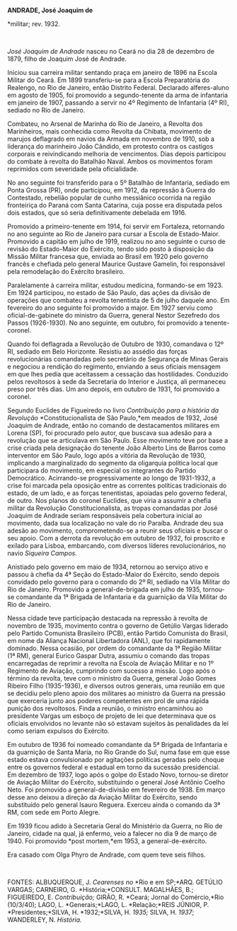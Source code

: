 **ANDRADE, José Joaquim de**

\*militar; rev. 1932.

 

*José Joaquim de Andrade* nasceu no Ceará no dia 28 de dezembro de 1879,
filho de Joaquim José de Andrade.

Iniciou sua carreira militar sentando praça em janeiro de 1896 na Escola
Militar do Ceará. Em 1899 transferiu-se para a Escola Preparatória do
Realengo, no Rio de Janeiro, então Distrito Federal. Declarado
alferes-aluno em agosto de 1905, foi promovido a segundo-tenente da arma
de infantaria em janeiro de 1907, passando a servir no 4º Regimento de
Infantaria (4º RI), sediado no Rio de Janeiro.

Combateu, no Arsenal de Marinha do Rio de Janeiro, a Revolta dos
Marinheiros, mais conhecida como Revolta da Chibata, movimento de
marujos deflagrado em navios da Armada em novembro de 1910, sob a
liderança do marinheiro João Cândido, em protesto contra os castigos
corporais e reivindicando melhoria de vencimentos. Dias depois
participou do combate à revolta do Batalhão Naval. Ambos os movimentos
foram reprimidos com severidade pela oficialidade.

No ano seguinte foi transferido para o 5º Batalhão de Infantaria,
sediado em Ponta Grossa (PR), onde participou, em 1912, da repressão à
Guerra do Contestado, rebelião popular de cunho messiânico ocorrida na
região fronteiriça do Paraná com Santa Catarina, cuja posse era
disputada pelos dois estados, que só seria definitivamente debelada em
1916.

Promovido a primeiro-tenente em 1914, foi servir em Fortaleza,
retornando no ano seguinte ao Rio de Janeiro para cursar a Escola de
Estado-Maior. Promovido a capitão em julho de 1919, realizou no ano
seguinte o curso de revisão do Estado-Maior do Exército, tendo sido
posto à disposição da Missão Militar francesa que, enviada ao Brasil em
1920 pelo governo francês e chefiada pelo general Maurice Gustave
Gamelin, foi responsável pela remodelação do Exército brasileiro.

Paralelamente à carreira militar, estudou medicina, formando-se em 1923.
Em 1924 participou, no estado de São Paulo, das ações da divisão de
operações que combateu a revolta tenentista de 5 de julho daquele ano.
Em fevereiro do ano seguinte foi promovido a major. Em 1927 serviu como
oficial-de-gabinete do ministro da Guerra, general Nestor Sezefredo dos
Passos (1926-1930). No ano seguinte, em outubro, foi promovido a
tenente-coronel.

Quando foi deflagrada a Revolução de Outubro de 1930, comandava o 12º
RI, sediado em Belo Horizonte. Resistiu ao assédio das forças
revolucionárias comandadas pelo secretário de Segurança de Minas Gerais
e negociou a rendição do regimento, enviando a seus oficiais mensagem em
que lhes pedia que aceitassem a cessação das hostilidades. Conduzido
pelos revoltosos à sede da Secretaria do Interior e Justiça, ali
permaneceu preso por três dias. Um ano depois, em outubro de 1931, foi
promovido a coronel.

Segundo Euclides de Figueiredo no livro *Contribuição para a história da
Revolução* *Constitucionalista de São Paulo,*em meados de 1932, José
Joaquim de Andrade, então no comando de destacamentos militares em
Lorena (SP), foi procurado pelo autor, que buscava sua adesão para a
revolução que se articulava em São Paulo. Esse movimento teve por base a
crise criada pela designação do tenente João Alberto Lins de Barros como
interventor em São Paulo, logo após a vitória da Revolução de 1930,
implicando a marginalizado do segmento da oligarquia política local que
participara do movimento, em especial os integrantes do Partido
Democrático. Acirrando-se progressivamente ao longo de 1931-1932, a
crise foi marcada pela oposição entre as correntes políticas
tradicionais do estado, de um lado, e as forças tenentistas, apoiadas
pelo governo federal, de outro. Nos planos do coronel Euclides, que
viria a assumir a chefia militar da Revolução Constitucionalista, as
tropas comandadas por José Joaquim de Andrade seriam responsáveis pela
cobertura inicial ao movimento, dada sua localização no vale do rio
Paraíba. Andrade deu sua adesão ao movimento, comprometendo-se a reunir
seus oficiais e buscar o seu apoio. Com a derrota da revolução em
outubro de 1932, foi proscrito e exilado para Lisboa, embarcando, com
diversos líderes revolucionários, no navio *Siqueira Campos.*

Anistiado pelo governo em maio de 1934, retornou ao serviço ativo e
passou à chefia da 4ª Seção do Estado-Maior do Exército, sendo depois
convidado pelo governo para o comando do 2º RI, sediado na Vila Militar
do Rio de Janeiro. Promovido a general-de-brigada em julho de 1935,
tornou-se comandante da 1ª Brigada de Infantaria e da guarnição da Vila
Militar do Rio de Janeiro.

Nessa cidade teve participação destacada na repressão à revolta de
novembro de 1935, movimento contra o governo de Getúlio Vargas liderado
pelo Partido Comunista Brasileiro (PCB), então Partido Comunista do
Brasil, em nome da Aliança Nacional Libertadora (ANL), que foi
rapidamente dominado. Nessa ocasião, por ordem do comandante da 1ª
Região Militar (1ª RM), general Eurico Gaspar Dutra, assumiu o comando
das tropas encarregadas de reprimir a revolta na Escola de Aviação
Militar e no 1º Regimento de Aviação, cumprindo com sucesso a missão.
Logo após o término da revolta, teve com o ministro da Guerra, general
João Gomes Ribeiro Filho (1935-1936), e diversos outros generais, uma
reunião em que se decidiu pelo pleno apoio dos militares ao ministro da
Guerra na pressão que exerceria junto aos poderes competentes em prol de
uma rápida punição dos revoltosos. Finda a reunião, o ministro
encaminhou ao presidente Vargas um esboço de projeto de lei que
determinava que os oficiais envolvidos no levante não só estavam
sujeitos às penalidades da lei como seriam expulsos do Exército.

Em outubro de 1936 foi nomeado comandante da 5ª Brigada de Infantaria e
da guarnição de Santa Maria, no Rio Grande do Sul, numa fase em que esse
estado estava convulsionado por agitações políticas geradas pelo choque
entre os governos federal e estadual em torno da sucessão presidencial.
Em dezembro de 1937, logo após o golpe do Estado Novo, tornou-se diretor
de Aviação Militar do Exército, substituindo o general José Antônio
Coelho Neto. Foi promovido a general-de-divisão em fevereiro de 1938. Em
março desse ano deixou a direção da Aviação Militar do Exército, sendo
substituído pelo general Isauro Reguera. Exerceu ainda o comando da 3ª
RM, com sede em Porto Alegre.

Em 1939 ficou adido à Secretaria Geral do Ministério da Guerra, no Rio
de Janeiro, cidade na qual, já enfermo, veio a falecer no dia 9 de março
de 1940. Foi promovido *post mortem,*em 1953, a general-de-exército.

Era casado com Olga Phyro de Andrade, com quem teve seis filhos.

 

FONTES: ALBUQUERQUE, J. *Cearenses no* *Rio e em SP;*ARQ. GETÚLIO
VARGAS; CARNEIRO, G. *História;*CONSULT. MAGALHÃES, B.; FIGUEIREDO, E.
*Contribuição;* GIRÃO, R. *Ceará; Jornal do Comércio,*Rio (10/3/40);
LAGO, L. *Generais;*LAGO, L. *Relação;*REIS JÚNIOR, P.
*Presidentes;*SILVA, H. *1932;*SILVA, H. *1935;* SILVA, H. *1937*;
WANDERLEY, N. *História.*

 
